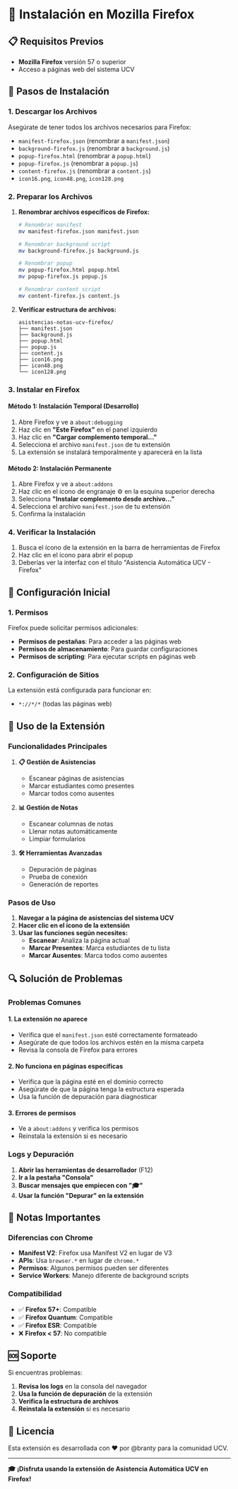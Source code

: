 # 🦊 Instalación en Mozilla Firefox

## 📋 Requisitos Previos

- **Mozilla Firefox** versión 57 o superior
- Acceso a páginas web del sistema UCV

## 🚀 Pasos de Instalación

### 1. Descargar los Archivos

Asegúrate de tener todos los archivos necesarios para Firefox:
- `manifest-firefox.json` (renombrar a `manifest.json`)
- `background-firefox.js` (renombrar a `background.js`)
- `popup-firefox.html` (renombrar a `popup.html`)
- `popup-firefox.js` (renombrar a `popup.js`)
- `content-firefox.js` (renombrar a `content.js`)
- `icon16.png`, `icon48.png`, `icon128.png`

### 2. Preparar los Archivos

1. **Renombrar archivos específicos de Firefox:**
   ```bash
   # Renombrar manifest
   mv manifest-firefox.json manifest.json
   
   # Renombrar background script
   mv background-firefox.js background.js
   
   # Renombrar popup
   mv popup-firefox.html popup.html
   mv popup-firefox.js popup.js
   
   # Renombrar content script
   mv content-firefox.js content.js
   ```

2. **Verificar estructura de archivos:**
   ```
   asistencias-notas-ucv-firefox/
   ├── manifest.json
   ├── background.js
   ├── popup.html
   ├── popup.js
   ├── content.js
   ├── icon16.png
   ├── icon48.png
   └── icon128.png
   ```

### 3. Instalar en Firefox

#### Método 1: Instalación Temporal (Desarrollo)

1. Abre Firefox y ve a `about:debugging`
2. Haz clic en **"Este Firefox"** en el panel izquierdo
3. Haz clic en **"Cargar complemento temporal..."**
4. Selecciona el archivo `manifest.json` de tu extensión
5. La extensión se instalará temporalmente y aparecerá en la lista

#### Método 2: Instalación Permanente

1. Abre Firefox y ve a `about:addons`
2. Haz clic en el ícono de engranaje ⚙️ en la esquina superior derecha
3. Selecciona **"Instalar complemento desde archivo..."**
4. Selecciona el archivo `manifest.json` de tu extensión
5. Confirma la instalación

### 4. Verificar la Instalación

1. Busca el ícono de la extensión en la barra de herramientas de Firefox
2. Haz clic en el ícono para abrir el popup
3. Deberías ver la interfaz con el título "Asistencia Automática UCV - Firefox"

## 🔧 Configuración Inicial

### 1. Permisos

Firefox puede solicitar permisos adicionales:
- **Permisos de pestañas**: Para acceder a las páginas web
- **Permisos de almacenamiento**: Para guardar configuraciones
- **Permisos de scripting**: Para ejecutar scripts en páginas web

### 2. Configuración de Sitios

La extensión está configurada para funcionar en:
- `*://*/*` (todas las páginas web)

## 🎯 Uso de la Extensión

### Funcionalidades Principales

1. **📋 Gestión de Asistencias**
   - Escanear páginas de asistencias
   - Marcar estudiantes como presentes
   - Marcar todos como ausentes

2. **📊 Gestión de Notas**
   - Escanear columnas de notas
   - Llenar notas automáticamente
   - Limpiar formularios

3. **🛠️ Herramientas Avanzadas**
   - Depuración de páginas
   - Prueba de conexión
   - Generación de reportes

### Pasos de Uso

1. **Navegar a la página de asistencias del sistema UCV**
2. **Hacer clic en el ícono de la extensión**
3. **Usar las funciones según necesites:**
   - **Escanear**: Analiza la página actual
   - **Marcar Presentes**: Marca estudiantes de tu lista
   - **Marcar Ausentes**: Marca todos como ausentes

## 🔍 Solución de Problemas

### Problemas Comunes

#### 1. La extensión no aparece
- Verifica que el `manifest.json` esté correctamente formateado
- Asegúrate de que todos los archivos estén en la misma carpeta
- Revisa la consola de Firefox para errores

#### 2. No funciona en páginas específicas
- Verifica que la página esté en el dominio correcto
- Asegúrate de que la página tenga la estructura esperada
- Usa la función de depuración para diagnosticar

#### 3. Errores de permisos
- Ve a `about:addons` y verifica los permisos
- Reinstala la extensión si es necesario

### Logs y Depuración

1. **Abrir las herramientas de desarrollador** (F12)
2. **Ir a la pestaña "Consola"**
3. **Buscar mensajes que empiecen con "🎓"**
4. **Usar la función "Depurar" en la extensión**

## 📝 Notas Importantes

### Diferencias con Chrome

- **Manifest V2**: Firefox usa Manifest V2 en lugar de V3
- **APIs**: Usa `browser.*` en lugar de `chrome.*`
- **Permisos**: Algunos permisos pueden ser diferentes
- **Service Workers**: Manejo diferente de background scripts

### Compatibilidad

- ✅ **Firefox 57+**: Compatible
- ✅ **Firefox Quantum**: Compatible
- ✅ **Firefox ESR**: Compatible
- ❌ **Firefox < 57**: No compatible

## 🆘 Soporte

Si encuentras problemas:

1. **Revisa los logs** en la consola del navegador
2. **Usa la función de depuración** de la extensión
3. **Verifica la estructura de archivos**
4. **Reinstala la extensión** si es necesario

## 📄 Licencia

Esta extensión es desarrollada con ❤️ por @branty para la comunidad UCV.

---

**🎓 ¡Disfruta usando la extensión de Asistencia Automática UCV en Firefox!**
